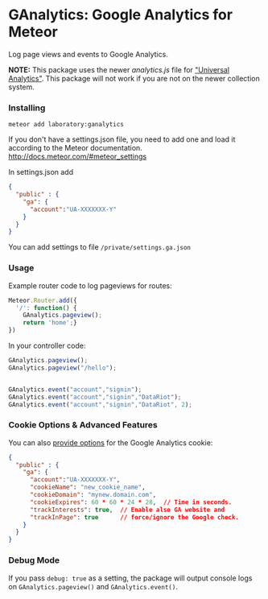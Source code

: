GAnalytics: Google Analytics for Meteor
===================================

Log page views and events to Google Analytics.

**NOTE:** This package uses the newer *analytics.js* file for ["Universal Analytics"](https://support.google.com/analytics/answer/2790010?hl=en). This package will not work if you are not on the newer collection system. 

### Installing
```
meteor add laboratory:ganalytics
```

If you don't have a settings.json file, you need to add one and load it according to the Meteor documentation. http://docs.meteor.com/#meteor_settings

In settings.json add
```json
{
  "public" : {
    "ga": {
      "account":"UA-XXXXXXX-Y"
    }
  }
}
```
You can add settings to file `/private/settings.ga.json`

### Usage
Example router code to log pageviews for routes:
```js
Meteor.Router.add({
  '/': function() {
    GAnalytics.pageview();
    return 'home';}
})
```

In your controller code:
```js
GAnalytics.pageview();
GAnalytics.pageview("/hello");


GAnalytics.event("account","signin");
GAnalytics.event("account","signin","DataRiot");
GAnalytics.event("account","signin","DataRiot", 2);
```

### Cookie Options & Advanced Features

You can also [provide options](https://developers.google.com/analytics/devguides/collection/analyticsjs/domains) for the Google Analytics cookie:

```json
{
  "public" : {
    "ga": {
      "account":"UA-XXXXXXX-Y",
      "cookieName": "new_cookie_name",
      "cookieDomain": "mynew.domain.com",
      "cookieExpires": 60 * 60 * 24 * 28,  // Time in seconds.
      "trackInterests": true,  // Enable also GA website and
      "trackInPage": true      // force/ignore the Google check.
    }
  }
}
```

### Debug Mode

If you pass `debug: true` as a setting, the package will output console logs on `GAnalytics.pageview()` and `GAnalytics.event()`.